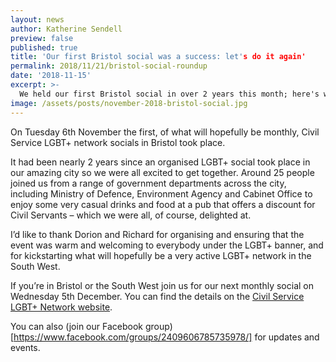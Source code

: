 ```yaml
---
layout: news
author: Katherine Sendell
preview: false
published: true
title: 'Our first Bristol social was a success: let's do it again'
permalink: 2018/11/21/bristol-social-roundup
date: '2018-11-15'
excerpt: >-
  We held our first Bristol social in over 2 years this month; here's what we got up to.
image: /assets/posts/november-2018-bristol-social.jpg
---
```


On Tuesday 6th November the first, of what will hopefully be monthly, Civil Service LGBT+ network socials in Bristol took place. 

It had been nearly 2 years since an organised LGBT+ social took place in our amazing city so we were all excited to get together. Around 25 people joined us from a range of government departments across the city, including Ministry of Defence, Environment Agency and Cabinet Office to enjoy some very casual drinks and food at a pub that offers a discount for Civil Servants – which we were all, of course, delighted at.

I’d like to thank Dorion and Richard for organising and ensuring that the event was warm and welcoming to everybody under the LGBT+ banner, and for kickstarting what will hopefully be a very active LGBT+ network in the South West.

If you’re in Bristol or the South West join us for our next monthly social on Wednesday 5th December. You can find the details on the [Civil Service LGBT+ Network website](https://www.civilservice.lgbt/event/2018-12-05-bristol-social/).

You can also (join our Facebook group)[https://www.facebook.com/groups/2409606785735978/] for updates and events.